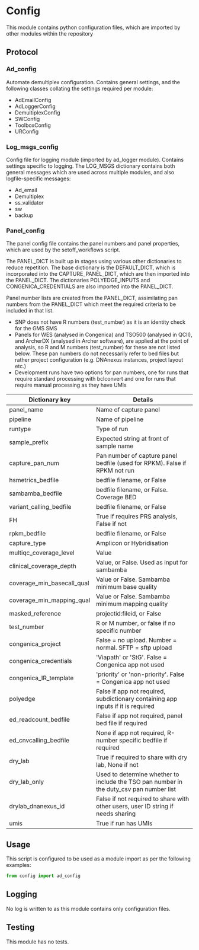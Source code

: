 # Config

This module contains python configuration files, which are imported by other modules within the repository

## Protocol

### Ad_config

Automate demultiplex configuration. Contains general settings, and the following classes collating the settings required per module:

- AdEmailConfig
- AdLoggerConfig
- DemultiplexConfig
- SWConfig
- ToolboxConfig
- URConfig

### Log_msgs_config

Config file for logging module (imported by ad_logger module). Contains settings specific to logging. The LOG_MSGS dictionary contains both general messages which are used across multiple modules, and also logfile-specific messages:
- Ad_email
- Demultiplex
- ss_validator
- sw
- backup

### Panel_config

The panel config file contains the panel numbers and panel properties, which are used by the setoff_workflows script.

The PANEL_DICT is built up in stages using various other dictionaries to reduce repetition. The base dictionary is the DEFAULT_DICT, which is incorporated into the CAPTURE_PANEL_DICT, which are then imported into the PANEL_DICT. The dictionaries POLYEDGE_INPUTS and CONGENICA_CREDENTIALS are also imported into the PANEL_DICT.

Panel number lists are created from the PANEL_DICT, assimilating pan numbers from the PANEL_DICT which meet the required criteria to be included in that list.

- SNP does not have R numbers (test_number) as it is an identity check for the GMS SMS
- Panels for WES (analysed in Congenica) and TSO500 (analysed in QCII), and ArcherDX (analysed in Archer software), are applied at the point of analysis, so R and M numbers (test_number) for these are not listed below. These pan numbers do not necessarily refer to bed files but rather project configuration (e.g. DNAnexus instances, project layout etc.)
- Development runs have two options for pan numbers, one for runs that require standard processing with bclconvert and one for runs that require manual processing as they have UMIs

| Dictionary key | Details |
|----------------|----------|
| panel_name    | Name of capture panel |
| pipeline   |  Name of pipeline |
| runtype  | Type of run |
| sample_prefix | Expected string at front of sample name |
| capture_pan_num | Pan number of capture panel bedfile (used for RPKM). False if RPKM not run |
| hsmetrics_bedfile | bedfile filename, or False |
| sambamba_bedfile | bedfile filename, or False. Coverage BED |
| variant_calling_bedfile | bedfile filename, or False |
| FH  | True if requires PRS analysis, False if not |
| rpkm_bedfile | bedfile filename, or False |
| capture_type | Amplicon or Hybridisation |
| multiqc_coverage_level | Value |
| clinical_coverage_depth | Value, or False. Used as input for sambamba |
| coverage_min_basecall_qual | Value or False. Sambamba minimum base quality |
| coverage_min_mapping_qual | Value or False. Sambamba minimum mapping quality |
| masked_reference | projectid:fileid, or False |
| test_number | R or M number, or false if no specific number |
| congenica_project | False = no upload. Number = normal. SFTP = sftp upload |
| congenica_credentials | 'Viapath' or 'StG'. False = Congenica app not used |
| congenica_IR_template | 'priority' or 'non-priority'. False = Congenica app not used |
| polyedge | False if app not required, subdictionary containing app inputs if it is required |
| ed_readcount_bedfile | False if app not required, panel bed file if required |
| ed_cnvcalling_bedfile | None if app not required, R-number specific bedfile if required |
| dry_lab | True if required to share with dry lab, None if not |
| dry_lab_only | Used to determine whether to include the TSO pan number in the duty_csv pan number list |
| drylab_dnanexus_id | False if not required to share with other users, user ID string if needs sharing |
| umis  | True if run has UMIs |

## Usage

This script is configured to be used as a module import as per the following examples:
```python
from config import ad_config
```

## Logging

No log is written to as this module contains only configuration files.

## Testing

This module has no tests.
